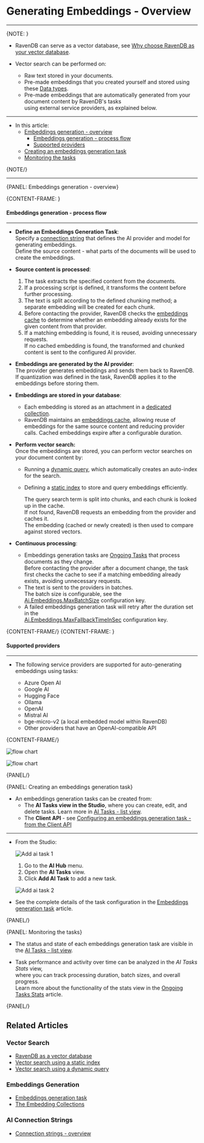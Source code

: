 # Generating Embeddings - Overview
---

{NOTE: }

* RavenDB can serve as a vector database, see [Why choose RavenDB as your vector database](../../ai-integration/vector-search/ravendb-as-vector-database#why-choose-ravendb-as-your-vector-database).

* Vector search can be performed on:   
   * Raw text stored in your documents.   
   * Pre-made embeddings that you created yourself and stored using these [Data types](../../ai-integration/vector-search/data-types-for-vector-search#numerical-data).  
   * Pre-made embeddings that are automatically generated from your document content by RavenDB's tasks  
     using external service providers, as explained below.

---

* In this article:
  * [Embeddings generation - overview](../../ai-integration/generating-embeddings/overview#embeddings-generation---overview)
     * [Embeddings generation - process flow](../../ai-integration/generating-embeddings/overview#embeddings-generation---process-flow)
     * [Supported providers](../../ai-integration/generating-embeddings/overview#supported-providers)
  * [Creating an embeddings generation task](../../ai-integration/generating-embeddings/overview#creating-an-embeddings-generation-task)
  * [Monitoring the tasks](../../ai-integration/generating-embeddings/overview#monitoring-the-tasks)

{NOTE/}

---

{PANEL: Embeddings generation - overview}

{CONTENT-FRAME: }

#### Embeddings generation - process flow
---

* **Define an Embeddings Generation Task**:  
  Specify a [connection string](../../ai-integration/connection-strings/connection-strings-overview) that defines the AI provider and model for generating embeddings.  
  Define the source content - what parts of the documents will be used to create the embeddings.  

* **Source content is processed**:  
  1. The task extracts the specified content from the documents.  
  2. If a processing script is defined, it transforms the content before further processing.  
  3. The text is split according to the defined chunking method; a separate embedding will be created for each chunk.  
  4. Before contacting the provider, RavenDB checks the [embeddings cache](../../ai-integration/generating-embeddings/embedding-collections#the-embeddings-cache-collection)
     to determine whether an embedding already exists for the given content from that provider.
  5. If a matching embedding is found, it is reused, avoiding unnecessary requests.  
     If no cached embedding is found, the transformed and chunked content is sent to the configured AI provider.  

* **Embeddings are generated by the AI provider**:  
  The provider generates embeddings and sends them back to RavenDB.  
  If quantization was defined in the task, RavenDB applies it to the embeddings before storing them.

* **Embeddings are stored in your database**:  
  * Each embedding is stored as an attachment in a [dedicated collection](../../ai-integration/generating-embeddings/embedding-collections#the-embeddings-collection).  
  * RavenDB maintains an [embeddings cache](../../ai-integration/generating-embeddings/embedding-collections#the-embeddings-cache-collection),
    allowing reuse of embeddings for the same source content and reducing provider calls.
    Cached embeddings expire after a configurable duration.

* **Perform vector search:**  
  Once the embeddings are stored, you can perform vector searches on your document content by:  
  * Running a [dynamic query](../../ai-integration/vector-search/vector-search-using-dynamic-query#querying-pre-made-embeddings-generated-by-tasks), which automatically creates an auto-index for the search.  
  * Defining a [static index](../../ai-integration/vector-search/vector-search-using-static-index#indexing-pre-made-text-embeddings) to store and query embeddings efficiently.  

      The query search term is split into chunks, and each chunk is looked up in the cache.  
      If not found, RavenDB requests an embedding from the provider and caches it.  
      The embedding (cached or newly created) is then used to compare against stored vectors. 

* **Continuous processing**:  
  * Embeddings generation tasks are [Ongoing Tasks](../../studio/database/tasks/ongoing-tasks/general-info) that process documents as they change.  
    Before contacting the provider after a document change, the task first checks the cache to see if a matching embedding already exists, avoiding unnecessary requests.
  * The text is sent to the providers in batches.  
    The batch size is configurable, see the [Ai.Embeddings.MaxBatchSize](../../server/configuration/ai-integration-configuration#ai.embeddings.maxbatchsize) configuration key.  
  * A failed embeddings generation task will retry after the duration set in the  
    [Ai.Embeddings.MaxFallbackTimeInSec](../../server/configuration/ai-integration-configuration#ai.embeddings.maxfallbacktimeinsec) configuration key.

{CONTENT-FRAME/}
{CONTENT-FRAME: }

#### Supported providers
---

* The following service providers are supported for auto-generating embeddings using tasks:

    * Azure Open AI
    * Google AI
    * Hugging Face
    * Ollama
    * OpenAI
    * Mistral AI
    * bge-micro-v2 (a local embedded model within RavenDB)
    * Other providers that have an OpenAI-compatible API

{CONTENT-FRAME/}

![flow chart](images/embeddings-generation-task-flow.png)

![flow chart](images/vector-search-flow.png)

{PANEL/}

{PANEL: Creating an embeddings generation task}

* An embeddings generation tasks can be created from:
    * The **AI Tasks view in the Studio**, where you can create, edit, and delete tasks. Learn more in [AI Tasks - list view](../../ai-integration/ai-tasks-list-view).
    * The **Client API** - see [Configuring an embeddings generation task - from the Client API](../../ai-integration/generating-embeddings/embeddings-generation-task#configuring-an-embeddings-generation-task---from-the-client-api)

---

* From the Studio:  

     ![Add ai task 1](images/add-ai-task-1.png "Add AI Task")

     1. Go to the **AI Hub** menu.
     2. Open the **AI Tasks** view.
     3. Click **Add AI Task** to add a new task.

     ![Add ai task 2](images/add-ai-task-2.png "Add a new Embeddings Generation Task")

* See the complete details of the task configuration in the [Embeddings generation task](../../ai-integration/generating-embeddings/embeddings-generation-task) article.

{PANEL/}

{PANEL: Monitoring the tasks}

* The status and state of each embeddings generation task are visible in the [AI Tasks - list view](../../ai-integration/ai-tasks-list-view).

* Task performance and activity over time can be analyzed in the _AI Tasks Stats_ view,  
  where you can track processing duration, batch sizes, and overall progress.  
  Learn more about the functionality of the stats view in the [Ongoing Tasks Stats](../../studio/database/stats/ongoing-tasks-stats/overview) article.

{PANEL/}

## Related Articles

### Vector Search

- [RavenDB as a vector database](../../ai-integration/vector-search/ravendb-as-vector-database)
- [Vector search using a static index](../../ai-integration/vector-search/vector-search-using-static-index)
- [Vector search using a dynamic query](../../ai-integration/vector-search/vector-search-using-dynamic-query)

### Embeddings Generation

- [Embeddings generation task](../../ai-integration/generating-embeddings/embeddings-generation-task)
- [The Embedding Collections](../../ai-integration/generating-embeddings/embedding-collections)

### AI Connection Strings

- [Connection strings - overview](../../ai-integration/connection-strings/connection-strings-overview)
